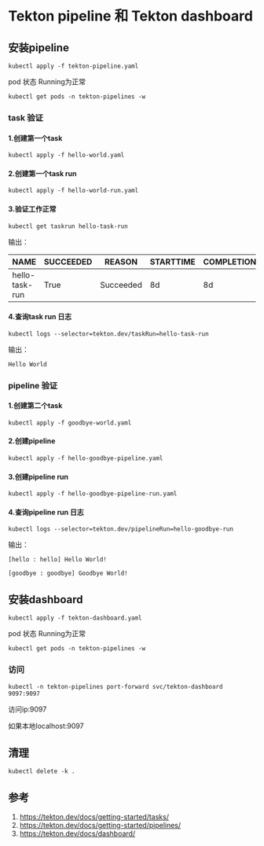 # Tekton pipeline 和 Tekton dashboard

## 安装pipeline
```
kubectl apply -f tekton-pipeline.yaml
```
pod 状态 Running为正常
```
kubectl get pods -n tekton-pipelines -w
```
### task 验证
#### 1.创建第一个task
```
kubectl apply -f hello-world.yaml
```

#### 2.创建第一个task run 
```
kubectl apply -f hello-world-run.yaml
```

#### 3.验证工作正常
```
kubectl get taskrun hello-task-run
```

输出：

|NAME|             SUCCEEDED|   REASON|      STARTTIME|   COMPLETIONTIME|
| ----------- | ----------- |----------- |----------- |----------- |
|hello-task-run|   True|        Succeeded|   8d|          8d|

#### 4.查询task run 日志
```
kubectl logs --selector=tekton.dev/taskRun=hello-task-run
```

输出：

```
Hello World
```

### pipeline 验证
#### 1.创建第二个task
```
kubectl apply -f goodbye-world.yaml
```

#### 2.创建pipeline
```
kubectl apply -f hello-goodbye-pipeline.yaml
```

#### 3.创建pipeline run
```
kubectl apply -f hello-goodbye-pipeline-run.yaml
```

#### 4.查询pipeline run 日志
```
kubectl logs --selector=tekton.dev/pipelineRun=hello-goodbye-run
```

输出：
```
[hello : hello] Hello World!

[goodbye : goodbye] Goodbye World!
```

## 安装dashboard
```
kubectl apply -f tekton-dashboard.yaml
```
pod 状态 Running为正常
```
kubectl get pods -n tekton-pipelines -w
```

### 访问
```
kubectl -n tekton-pipelines port-forward svc/tekton-dashboard 9097:9097
```

访问ip:9097 

如果本地localhost:9097

## 清理
```
kubectl delete -k .
```

## 参考
1. https://tekton.dev/docs/getting-started/tasks/
2. https://tekton.dev/docs/getting-started/pipelines/
3. https://tekton.dev/docs/dashboard/
